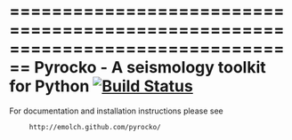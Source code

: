 
================================================================================
Pyrocko - A seismology toolkit for Python
[![Build Status](https://travis-ci.org/miili/pyrocko.svg?branch=master)](https://travis-ci.org/miili/pyrocko)
================================================================================

For documentation and installation instructions please see

         http://emolch.github.com/pyrocko/

